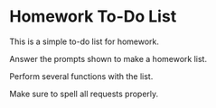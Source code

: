 # Homework To-Do List
This is a simple to-do list for homework.

Answer the prompts shown to make a homework list.

Perform several functions with the list.

Make sure to spell all requests properly.
